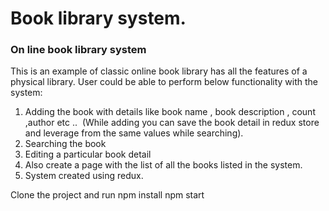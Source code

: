 # Book library system.
<h3>On line book library system</h3>

This is an example of classic online book library has all the features of a physical library.
User could be able to perform below functionality with the system:
1. Adding the book with details like book name , book description , count ,author etc ..  (While adding you can save the
book detail in redux store and leverage from the same values while searching).
2. Searching the book
3. Editing a particular book detail
4. Also create a page with the list of all the books listed in the system.
5. System created using redux.

Clone  the project and
run npm install
npm start
